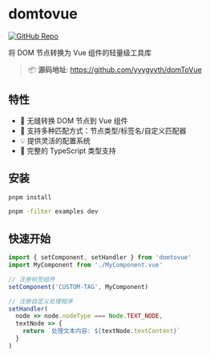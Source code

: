 # domtovue 

[![GitHub Repo](https://img.shields.io/badge/GitHub-Repository-blue?style=flat-square&logo=github)](https://github.com/yvygyyth/domToVue)

将 DOM 节点转换为 Vue 组件的轻量级工具库

> 📦 ​**源码地址**: https://github.com/yvygyyth/domToVue

## 特性

- 🚀 无缝转换 DOM 节点到 Vue 组件
- 🔌 支持多种匹配方式：节点类型/标签名/自定义匹配器
- 💡 提供灵活的配置系统
- 🦾 完整的 TypeScript 类型支持

## 安装

```bash
pnpm install

pnpm -filter examples dev
```

## 快速开始

```typescript
import { setComponent, setHandler } from 'domtovue'
import MyComponent from './MyComponent.vue'

// 注册标签组件
setComponent('CUSTOM-TAG', MyComponent)

// 注册自定义处理程序
setHandler(
  node => node.nodeType === Node.TEXT_NODE,
  textNode => {
    return `处理文本内容: ${textNode.textContent}`
  }
)
```
